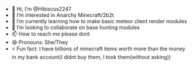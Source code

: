 - 👋 Hi, I’m @Hibiscus2247
- 👀 I’m interested in Anarchy Minecraft/2b2t
- 🌱 I’m currently learning how to make basic meteor client render modules
- 💞️ I’m looking to collaborate on base hunting modules
- 📫 How to reach me please dont
- 😄 Pronouns: She/They
- ⚡ Fun fact: I have billions of minecraft items worth more than the money in my bank account(I didnt buy them, I took them(without asking))

<!---
Hibiscus2247/Hibiscus2247 is a ✨ special ✨ repository because its `README.md` (this file) appears on your GitHub profile.
You can click the Preview link to take a look at your changes.
--->
